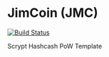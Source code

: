 JimCoin (JMC)
===========

[![Build Status](https://travis-ci.org/RazorLove/jimcoin.png?branch=master)](https://travis-ci.org/RazorLove/jimcoin)


Scrypt Hashcash PoW Template